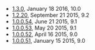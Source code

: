 ﻿---
Title: Releases
---
* <a href="/resp/releases/1_3_0">1.3.0</a>, January  18 2016, 10.0
* <a href="/resp/releases/1_2_20">1.2.20</a>, September 21 2015, 9.2
* <a href="/resp/releases/1_0_0_54">1.0.0.54</a>, June 21 2015, 9.1
* <a href="/resp/releases/1_0_0_53">1.0.0.53</a>, May 20 2015, 9.1
* <a href="/resp/releases/1_0_0_52">1.0.0.52</a>, April 16 2015, 9.0
* <a href="/resp/releases/1_0_0_51">1.0.0.51</a>, January 15 2015, 9.0
